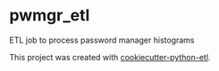 # pwmgr_etl

ETL job to process password manager histograms

This project was created with [cookiecutter-python-etl](https://github.com/harterrt/cookiecutter-python-etl).
